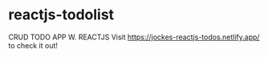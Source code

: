 # reactjs-todolist
 CRUD TODO APP W. REACTJS
 Visit https://jockes-reactjs-todos.netlify.app/ to check it out!
